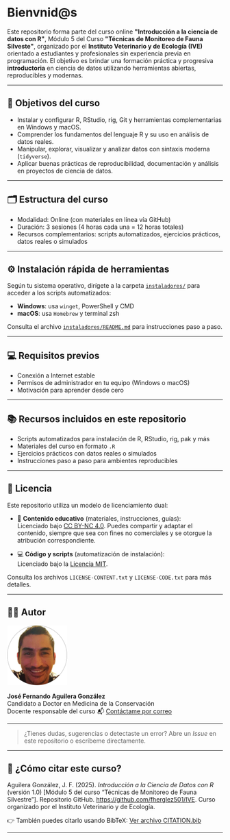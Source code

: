 
# Bienvnid@s

Este repositorio forma parte del curso online **"Introducción a la ciencia de datos con R"**, Módulo 5 del Curso **"Técnicas de Monitoreo de Fauna Silveste"**, organizado por el **Instituto Veterinario y de Ecología (IVE)** orientado a estudiantes y profesionales sin experiencia previa en programación. El objetivo es brindar una formación práctica y progresiva **introductoria** en ciencia de datos utilizando herramientas abiertas, reproducibles y modernas.

---

## 🎯 Objetivos del curso

- Instalar y configurar R, RStudio, rig, Git y herramientas complementarias en Windows y macOS.
- Comprender los fundamentos del lenguaje R y su uso en análisis de datos reales.
- Manipular, explorar, visualizar y analizar datos con sintaxis moderna (`tidyverse`).
- Aplicar buenas prácticas de reproducibilidad, documentación y análisis en proyectos de ciencia de datos.

---

## 🗂️ Estructura del curso

- Modalidad: Online (con materiales en línea vía GitHub)
- Duración: 3 sesiones (4 horas cada una = 12 horas totales)
- Recursos complementarios: scripts automatizados, ejercicios prácticos, datos reales o simulados

---

## ⚙️ Instalación rápida de herramientas

Según tu sistema operativo, dirígete a la carpeta [`instaladores/`](./instaladores) para acceder a los scripts automatizados:

- **Windows**: usa `winget`, PowerShell y CMD
- **macOS**: usa `Homebrew` y terminal zsh

Consulta el archivo [`instaladores/README.md`](./instaladores/README.md) para instrucciones paso a paso.

---

## 💻 Requisitos previos

- Conexión a Internet estable
- Permisos de administrador en tu equipo (Windows o macOS)
- Motivación para aprender desde cero

---

## 📚 Recursos incluidos en este repositorio

- Scripts automatizados para instalación de R, RStudio, rig, pak y más
- Materiales del curso en formato `.R`
- Ejercicios prácticos con datos reales o simulados
- Instrucciones paso a paso para ambientes reproducibles

---

## 📜 Licencia

Este repositorio utiliza un modelo de licenciamiento dual:

- 📘 **Contenido educativo** (materiales, instrucciones, guías):  
  Licenciado bajo [CC BY-NC 4.0](https://creativecommons.org/licenses/by-nc/4.0/). Puedes compartir y adaptar el contenido, siempre que sea con fines no comerciales y se otorgue la atribución correspondiente.

- 💻 **Código y scripts** (automatización de instalación):  
  Licenciado bajo la [Licencia MIT](./LICENSE-CODE.txt).

Consulta los archivos `LICENSE-CONTENT.txt` y `LICENSE-CODE.txt` para más detalles.

---

## 👨‍🏫 Autor

<p align="left">
  <a href="https://www.linkedin.com/in/mvzferglez/" target="_blank">
    <img src="./img/fer.png" alt="José Fernando Aguilera González" width="140"
    style="border-circle: 50%"/>
  </a>
</p>

**José Fernando Aguilera González**  
Candidato a Doctor en Medicina de la Conservación  
Docente responsable del curso
📬 [Contáctame por correo](mailto:mvzferglez@gmail.com)

---

> ¿Tienes dudas, sugerencias o detectaste un error? Abre un *Issue* en este repositorio o escríbeme directamente.

---

## 📖 ¿Cómo citar este curso?

Aguilera González, J. F. (2025). *Introducción a la Ciencia de Datos con R* (versión 1.0) [Módulo 5 del curso “Técnicas de Monitoreo de Fauna Silvestre”]. Repositorio GitHub. https://github.com/fherglez501/IVE. Curso organizado por el Instituto Veterinario y de Ecología.


👉 También puedes citarlo usando BibTeX: [Ver archivo CITATION.bib](./CITATION.bib)

---